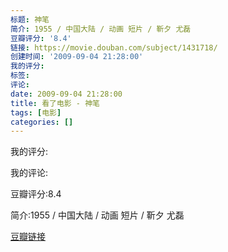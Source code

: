 ```yaml
---
标题: 神笔
简介: 1955 / 中国大陆 / 动画 短片 / 靳夕 尤磊
豆瓣评分: '8.4'
链接: https://movie.douban.com/subject/1431718/
创建时间: '2009-09-04 21:28:00'
我的评分:
标签:
评论:
date: 2009-09-04 21:28:00
title: 看了电影 - 神笔
tags: [电影]
categories: []
---
```


我的评分:

我的评论:

豆瓣评分:8.4

简介:1955 / 中国大陆 / 动画 短片 / 靳夕 尤磊

[豆瓣链接](https://movie.douban.com/subject/1431718/)


